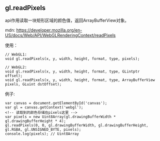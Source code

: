 <!--
 * @Author: xiuquanxu
 * @Company: kaochong
 * @Date: 2021-03-17 13:30:06
 * @LastEditors: xiuquanxu
 * @LastEditTime: 2021-03-17 14:44:31
-->
## gl.readPixels  

api作用读取一块矩形区域的颜色值，返回ArrayBufferView对象。  

mdn: https://developer.mozilla.org/en-US/docs/Web/API/WebGLRenderingContext/readPixels   

使用：  
```
// WebGL1:
void gl.readPixels(x, y, width, height, format, type, pixels);

// WebGL2:
void gl.readPixels(x, y, width, height, format, type, GLintptr offset);
void gl.readPixels(x, y, width, height, format, type, ArrayBufferView pixels, GLuint dstOffset);
```  

例子:  
```
var canvas = document.getElementById('canvas');
var gl = canvas.getContext('webgl');
<!-- 读取到的颜色存储在pixels这里 -->
var pixels = new Uint8Array(gl.drawingBufferWidth * gl.drawingBufferHeight * 4);
gl.readPixels(0, 0, gl.drawingBufferWidth, gl.drawingBufferHeight, gl.RGBA, gl.UNSIGNED_BYTE, pixels);
console.log(pixels); // Uint8Array
```